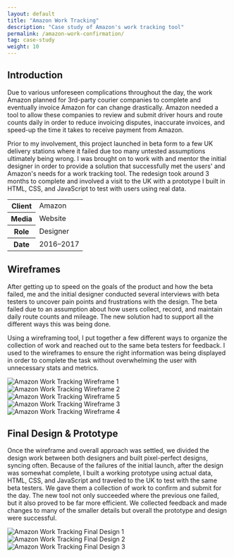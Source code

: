 ```yaml
---
layout: default
title: "Amazon Work Tracking"
description: "Case study of Amazon's work tracking tool"
permalink: /amazon-work-confirmation/
tag: case-study
weight: 10
---
```


<section>
	<h2 class="visually-hidden">Introduction</h2>
	<div>
		<p>Due to various unforeseen complications throughout the day, the work Amazon planned for 3rd-party courier companies to complete and eventually invoice Amazon for can change drastically. Amazon needed a tool to allow these companies to review and submit driver hours and route counts daily in order to reduce invoicing disputes, inaccurate invoices, and speed-up the time it takes to receive payment from Amazon.</p>
		<p>Prior to my involvement, this project launched in beta form to a few UK delivery stations where it failed due too many untested assumptions ultimately being wrong. I was brought on to work with and mentor the initial designer in order to provide a solution that successfully met the users' and Amazon's needs for a work tracking tool. The redesign took around 3 months to complete and involved a visit to the UK with a prototype I built in HTML, CSS, and JavaScript to test with users using real data.</p>
	</div>
	<div>
		<table>
			<tbody>
				<tr>
					<th>Client</th>
					<td>Amazon</td>
				</tr>
				<tr>
					<th>Media</th>
					<td>Website</td>
				</tr>
				<tr>
					<th>Role</th>
					<td>Designer</td>
				</tr>
				<tr>
					<th>Date</th>
					<td>2016–2017</td>
				</tr>
			</tbody>
		</table>
	</div>
</section>
<section>
	<div>
		<h2>Wireframes</h2>
		<p>After getting up to speed on the goals of the product and how the beta failed, me and the initial designer conducted several interviews with beta testers to uncover pain points and frustrations with the design. The beta failed due to an assumption about how users collect, record, and maintain daily route counts and mileage. The new solution had to support all the different ways this was being done.</p>
		<p>Using a wireframing tool, I put together a few different ways to organize the collection of work and reached out to the same beta testers for feedback. I used to the wireframes to ensure the right information was being displayed in order to complete the task without overwhelming the user with unnecessary stats and metrics.</p>
	</div>
	<div>
		<img src="/work-item-screens/amazon-work-tracking-wireframe-01.png" alt="Amazon Work Tracking Wireframe 1">
		<img src="/work-item-screens/amazon-work-tracking-wireframe-02.png" alt="Amazon Work Tracking Wireframe 2">
		<img src="/work-item-screens/amazon-work-tracking-wireframe-03.png" alt="Amazon Work Tracking Wireframe 5">
	</div>
	<div>
		<img src="/work-item-screens/amazon-work-tracking-wireframe-04.png" alt="Amazon Work Tracking Wireframe 3">
		<img src="/work-item-screens/amazon-work-tracking-wireframe-05.png" alt="Amazon Work Tracking Wireframe 4">
	</div>
</section>
<section>
	<div>
		<h2>Final Design &amp; Prototype</h2>
		<p>Once the wireframe and overall approach was settled, we divided the design work between both designers and built pixel-perfect designs, syncing often. Because of the failures of the initial launch, after the design was somewhat complete, I built a working prototype using actual data, HTML, CSS, and JavaScript and traveled to the UK to test with the same beta testers. We gave them a collection of work to confirm and submit for the day. The new tool not only succeeded where the previous one failed, but it also proved to be far more efficient. We collected feedback and made changes to many of the smaller details but overall the prototype and design were successful.</p>
	</div>
	<div class="span-2">
		<img src="/work-item-screens/amazon-work-tracking-01.png" alt="Amazon Work Tracking Final Design 1">
		<img src="/work-item-screens/amazon-work-tracking-02.png" alt="Amazon Work Tracking Final Design 2">
		<img src="/work-item-screens/amazon-work-tracking-03.png" alt="Amazon Work Tracking Final Design 3">
	</div>
</section>
